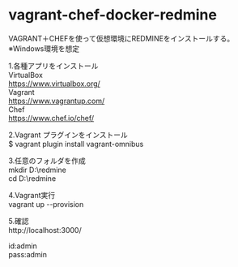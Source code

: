 # vagrant-chef-docker-redmine

VAGRANT＋CHEFを使って仮想環境にREDMINEをインストールする。  
※Windows環境を想定  

1.各種アプリをインストール  
VirtualBox  
https://www.virtualbox.org/  
Vagrant  
https://www.vagrantup.com/  
Chef  
https://www.chef.io/chef/  

2.Vagrant プラグインをインストール  
$ vagrant plugin install vagrant-omnibus   

3.任意のフォルダを作成  
mkdir D:\redmine  
cd D:\redmine

4.Vagrant実行  
vagrant up --provision

5.確認  
http://localhost:3000/  

id:admin  
pass:admin  
